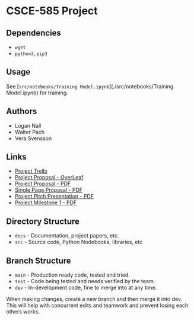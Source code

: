 # CSCE-585 Project
## Dependencies
* `wget`
* `python3`, `pip3`

## Usage
See [`src/notebooks/Training Model.ipynb`](./src/notebooks/Training Model.ipynb) for training.

## Authors
* Logan Nall
* Walter Pach
* Vera Svensson

## Links
* [Project Trello](https://trello.com/w/mlproject36)
* [Project Proposal - OverLeaf](https://www.overleaf.com/7497962469qwbbdxyxrmjg)
* [Project Proposal - PDF](docs/CSCE_585_Project_Report.pdf)
* [Single Page Proposal - PDF](docs/Single_Page_Proposal.pdf)
* [Project Pitch Presentation - PDF](docs/Project_Presentation.pdf)
* [Project Milestone 1 - PDF](docs/CSCE_585_Project_Milestone_1.pdf)

## Directory Structure
* `docs` - Documentation, project papers, etc.
* `src` - Source code, Python Nodebooks, libraries, etc

## Branch Structure
* `main` - Production ready code, tested and tried.
* `test` - Code being tested and needs verified by the team.
* `dev` - In-development code, fine to merge into at any time.

When making changes, create a new branch and then merge it into dev. This will help with concurrent edits and teamwork and prevent losing each others works.
